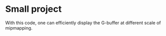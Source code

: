 # Small project

With this code, one can efficiently display the G-buffer at different scale of mipmapping.

